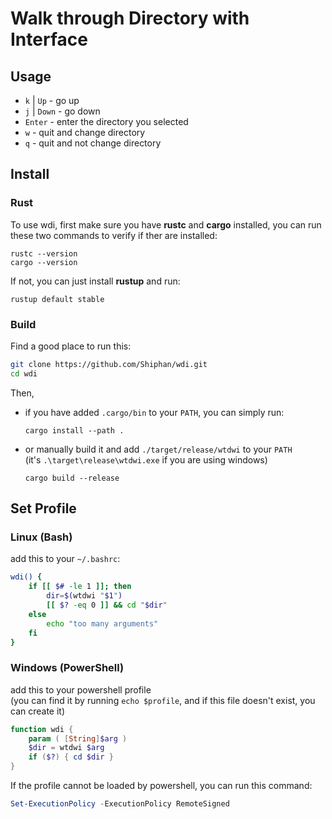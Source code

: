 # Walk through Directory with Interface

## Usage
- `k` | `Up` - go up
- `j` | `Down` - go down
- `Enter` - enter the directory you selected
- `w` - quit and change directory
- `q` - quit and not change directory

## Install

### Rust

To use wdi, first make sure you have **rustc** and **cargo** installed, you can run these two commands to verify if ther are installed:
```shell
rustc --version
cargo --version
```

If not, you can just install **rustup** and run:
```shell
rustup default stable
```

### Build
Find a good place to run this:
```bash
git clone https://github.com/Shiphan/wdi.git
cd wdi
```

Then,
- if you have added `.cargo/bin` to your `PATH`, you can simply run:
    ```
    cargo install --path .
    ```
- or manually build it and add `./target/release/wtdwi` to your `PATH`  
(it's `.\target\release\wtdwi.exe` if you are using windows)
    ```
    cargo build --release
    ```

## Set Profile

### Linux (Bash)

add this to your `~/.bashrc`:
```bash
wdi() {
    if [[ $# -le 1 ]]; then 
        dir=$(wtdwi "$1")
        [[ $? -eq 0 ]] && cd "$dir"
    else
        echo "too many arguments"
    fi
}
```

### Windows (PowerShell)

add this to your powershell profile  
(you can find it by running `echo $profile`, and if this file doesn't exist, you can create it)
```ps1
function wdi {
    param ( [String]$arg )
    $dir = wtdwi $arg
    if ($?) { cd $dir }
}
```

If the profile cannot be loaded by powershell, you can run this command:
```powershell
Set-ExecutionPolicy -ExecutionPolicy RemoteSigned
```